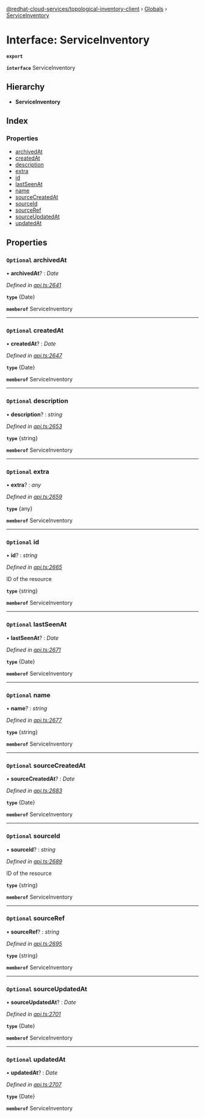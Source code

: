 [@redhat-cloud-services/topological-inventory-client](../README.md) › [Globals](../globals.md) › [ServiceInventory](serviceinventory.md)

# Interface: ServiceInventory

**`export`** 

**`interface`** ServiceInventory

## Hierarchy

* **ServiceInventory**

## Index

### Properties

* [archivedAt](serviceinventory.md#optional-archivedat)
* [createdAt](serviceinventory.md#optional-createdat)
* [description](serviceinventory.md#optional-description)
* [extra](serviceinventory.md#optional-extra)
* [id](serviceinventory.md#optional-id)
* [lastSeenAt](serviceinventory.md#optional-lastseenat)
* [name](serviceinventory.md#optional-name)
* [sourceCreatedAt](serviceinventory.md#optional-sourcecreatedat)
* [sourceId](serviceinventory.md#optional-sourceid)
* [sourceRef](serviceinventory.md#optional-sourceref)
* [sourceUpdatedAt](serviceinventory.md#optional-sourceupdatedat)
* [updatedAt](serviceinventory.md#optional-updatedat)

## Properties

### `Optional` archivedAt

• **archivedAt**? : *Date*

*Defined in [api.ts:2641](https://github.com/RedHatInsights/javascript-clients/blob/master/packages/topological-inventory/api.ts#L2641)*

**`type`** {Date}

**`memberof`** ServiceInventory

___

### `Optional` createdAt

• **createdAt**? : *Date*

*Defined in [api.ts:2647](https://github.com/RedHatInsights/javascript-clients/blob/master/packages/topological-inventory/api.ts#L2647)*

**`type`** {Date}

**`memberof`** ServiceInventory

___

### `Optional` description

• **description**? : *string*

*Defined in [api.ts:2653](https://github.com/RedHatInsights/javascript-clients/blob/master/packages/topological-inventory/api.ts#L2653)*

**`type`** {string}

**`memberof`** ServiceInventory

___

### `Optional` extra

• **extra**? : *any*

*Defined in [api.ts:2659](https://github.com/RedHatInsights/javascript-clients/blob/master/packages/topological-inventory/api.ts#L2659)*

**`type`** {any}

**`memberof`** ServiceInventory

___

### `Optional` id

• **id**? : *string*

*Defined in [api.ts:2665](https://github.com/RedHatInsights/javascript-clients/blob/master/packages/topological-inventory/api.ts#L2665)*

ID of the resource

**`type`** {string}

**`memberof`** ServiceInventory

___

### `Optional` lastSeenAt

• **lastSeenAt**? : *Date*

*Defined in [api.ts:2671](https://github.com/RedHatInsights/javascript-clients/blob/master/packages/topological-inventory/api.ts#L2671)*

**`type`** {Date}

**`memberof`** ServiceInventory

___

### `Optional` name

• **name**? : *string*

*Defined in [api.ts:2677](https://github.com/RedHatInsights/javascript-clients/blob/master/packages/topological-inventory/api.ts#L2677)*

**`type`** {string}

**`memberof`** ServiceInventory

___

### `Optional` sourceCreatedAt

• **sourceCreatedAt**? : *Date*

*Defined in [api.ts:2683](https://github.com/RedHatInsights/javascript-clients/blob/master/packages/topological-inventory/api.ts#L2683)*

**`type`** {Date}

**`memberof`** ServiceInventory

___

### `Optional` sourceId

• **sourceId**? : *string*

*Defined in [api.ts:2689](https://github.com/RedHatInsights/javascript-clients/blob/master/packages/topological-inventory/api.ts#L2689)*

ID of the resource

**`type`** {string}

**`memberof`** ServiceInventory

___

### `Optional` sourceRef

• **sourceRef**? : *string*

*Defined in [api.ts:2695](https://github.com/RedHatInsights/javascript-clients/blob/master/packages/topological-inventory/api.ts#L2695)*

**`type`** {string}

**`memberof`** ServiceInventory

___

### `Optional` sourceUpdatedAt

• **sourceUpdatedAt**? : *Date*

*Defined in [api.ts:2701](https://github.com/RedHatInsights/javascript-clients/blob/master/packages/topological-inventory/api.ts#L2701)*

**`type`** {Date}

**`memberof`** ServiceInventory

___

### `Optional` updatedAt

• **updatedAt**? : *Date*

*Defined in [api.ts:2707](https://github.com/RedHatInsights/javascript-clients/blob/master/packages/topological-inventory/api.ts#L2707)*

**`type`** {Date}

**`memberof`** ServiceInventory
